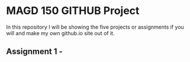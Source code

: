 # MAGD 150 GITHUB Project

In this repository I will be showing the five projects or assignments if you will and make my own github.io site out of it.

## Assignment 1 -
